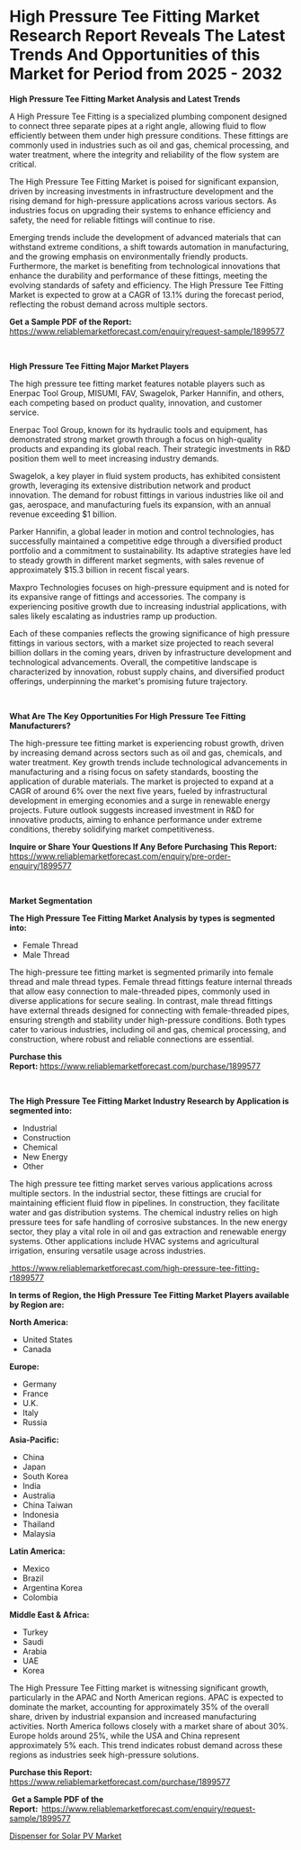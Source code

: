 <p><h1>High Pressure Tee Fitting Market Research Report Reveals The Latest Trends And Opportunities of this Market for Period from 2025 - 2032</h1></p><p><strong>High Pressure Tee Fitting Market Analysis and Latest Trends</strong></p>
<p><p>A High Pressure Tee Fitting is a specialized plumbing component designed to connect three separate pipes at a right angle, allowing fluid to flow efficiently between them under high pressure conditions. These fittings are commonly used in industries such as oil and gas, chemical processing, and water treatment, where the integrity and reliability of the flow system are critical.</p><p>The High Pressure Tee Fitting Market is poised for significant expansion, driven by increasing investments in infrastructure development and the rising demand for high-pressure applications across various sectors. As industries focus on upgrading their systems to enhance efficiency and safety, the need for reliable fittings will continue to rise. </p><p>Emerging trends include the development of advanced materials that can withstand extreme conditions, a shift towards automation in manufacturing, and the growing emphasis on environmentally friendly products. Furthermore, the market is benefiting from technological innovations that enhance the durability and performance of these fittings, meeting the evolving standards of safety and efficiency. The High Pressure Tee Fitting Market is expected to grow at a CAGR of 13.1% during the forecast period, reflecting the robust demand across multiple sectors.</p></p>
<p><strong>Get a Sample PDF of the Report:&nbsp;</strong> <a href="https://www.reliablemarketforecast.com/enquiry/request-sample/1899577?utm_campaign=1105&utm_medium=2&utm_source=Github&utm_content=ia&utm_term=01032025&utm_id=high-pressure-tee-fitting">https://www.reliablemarketforecast.com/enquiry/request-sample/1899577</a></p>
<p>&nbsp;</p>
<p><strong>High Pressure Tee Fitting Major Market Players</strong></p>
<p><p>The high pressure tee fitting market features notable players such as Enerpac Tool Group, MISUMI, FAV, Swagelok, Parker Hannifin, and others, each competing based on product quality, innovation, and customer service.</p><p>Enerpac Tool Group, known for its hydraulic tools and equipment, has demonstrated strong market growth through a focus on high-quality products and expanding its global reach. Their strategic investments in R&D position them well to meet increasing industry demands.</p><p>Swagelok, a key player in fluid system products, has exhibited consistent growth, leveraging its extensive distribution network and product innovation. The demand for robust fittings in various industries like oil and gas, aerospace, and manufacturing fuels its expansion, with an annual revenue exceeding $1 billion.</p><p>Parker Hannifin, a global leader in motion and control technologies, has successfully maintained a competitive edge through a diversified product portfolio and a commitment to sustainability. Its adaptive strategies have led to steady growth in different market segments, with sales revenue of approximately $15.3 billion in recent fiscal years.</p><p>Maxpro Technologies focuses on high-pressure equipment and is noted for its expansive range of fittings and accessories. The company is experiencing positive growth due to increasing industrial applications, with sales likely escalating as industries ramp up production.</p><p>Each of these companies reflects the growing significance of high pressure fittings in various sectors, with a market size projected to reach several billion dollars in the coming years, driven by infrastructure development and technological advancements. Overall, the competitive landscape is characterized by innovation, robust supply chains, and diversified product offerings, underpinning the market's promising future trajectory.</p></p>
<p>&nbsp;</p>
<p><strong>What Are The Key Opportunities For High Pressure Tee Fitting Manufacturers?</strong></p>
<p><p>The high-pressure tee fitting market is experiencing robust growth, driven by increasing demand across sectors such as oil and gas, chemicals, and water treatment. Key growth trends include technological advancements in manufacturing and a rising focus on safety standards, boosting the application of durable materials. The market is projected to expand at a CAGR of around 6% over the next five years, fueled by infrastructural development in emerging economies and a surge in renewable energy projects. Future outlook suggests increased investment in R&D for innovative products, aiming to enhance performance under extreme conditions, thereby solidifying market competitiveness.</p></p>
<p><strong>Inquire or Share Your Questions If Any Before Purchasing This Report:</strong> <a href="https://www.reliablemarketforecast.com/enquiry/pre-order-enquiry/1899577?utm_campaign=1105&utm_medium=2&utm_source=Github&utm_content=ia&utm_term=01032025&utm_id=high-pressure-tee-fitting">https://www.reliablemarketforecast.com/enquiry/pre-order-enquiry/1899577</a></p>
<p>&nbsp;</p>
<p><strong>Market Segmentation</strong></p>
<p><strong>The High Pressure Tee Fitting Market Analysis by types is segmented into:</strong></p>
<p><ul><li>Female Thread</li><li>Male Thread</li></ul></p>
<p><p>The high-pressure tee fitting market is segmented primarily into female thread and male thread types. Female thread fittings feature internal threads that allow easy connection to male-threaded pipes, commonly used in diverse applications for secure sealing. In contrast, male thread fittings have external threads designed for connecting with female-threaded pipes, ensuring strength and stability under high-pressure conditions. Both types cater to various industries, including oil and gas, chemical processing, and construction, where robust and reliable connections are essential.</p></p>
<p><strong>Purchase this Report:&nbsp;</strong><a href="https://www.reliablemarketforecast.com/purchase/1899577?utm_campaign=1105&utm_medium=2&utm_source=Github&utm_content=ia&utm_term=01032025&utm_id=high-pressure-tee-fitting">https://www.reliablemarketforecast.com/purchase/1899577</a></p>
<p>&nbsp;</p>
<p><strong>The High Pressure Tee Fitting Market Industry Research by Application is segmented into:</strong></p>
<p><ul><li>Industrial</li><li>Construction</li><li>Chemical</li><li>New Energy</li><li>Other</li></ul></p>
<p><p>The high pressure tee fitting market serves various applications across multiple sectors. In the industrial sector, these fittings are crucial for maintaining efficient fluid flow in pipelines. In construction, they facilitate water and gas distribution systems. The chemical industry relies on high pressure tees for safe handling of corrosive substances. In the new energy sector, they play a vital role in oil and gas extraction and renewable energy systems. Other applications include HVAC systems and agricultural irrigation, ensuring versatile usage across industries.</p></p>
<p><a href="https://www.reliablemarketforecast.com/high-pressure-tee-fitting-r1899577?utm_campaign=1105&utm_medium=2&utm_source=Github&utm_content=ia&utm_term=01032025&utm_id=high-pressure-tee-fitting">&nbsp;https://www.reliablemarketforecast.com/high-pressure-tee-fitting-r1899577</a></p>
<p><strong>In terms of Region, the High Pressure Tee Fitting Market Players available by Region are:</strong></p>
<p>
    <p> <strong> North America: </strong>
        <ul>
            <li>United States</li>
            <li>Canada</li>
        </ul>
        </p> 
    <p> <strong> Europe: </strong>
        <ul>
            <li>Germany</li>
            <li>France</li>
            <li>U.K.</li>
            <li>Italy</li>
            <li>Russia</li>
        </ul>
        </p> 
    <p> <strong> Asia-Pacific: </strong>
        <ul>
            <li>China</li>
            <li>Japan</li>
            <li>South Korea</li>
            <li>India</li>
            <li>Australia</li>
            <li>China Taiwan</li>
            <li>Indonesia</li>
            <li>Thailand</li>
            <li>Malaysia</li>
        </ul>
        </p> 
    <p> <strong> Latin America: </strong>
        <ul>
            <li>Mexico</li>
            <li>Brazil</li>
            <li>Argentina Korea</li>
            <li>Colombia</li>
        </ul>
        </p> 
    <p> <strong> Middle East & Africa: </strong>
        <ul>
            <li>Turkey</li>
            <li>Saudi</li>
            <li>Arabia</li>
            <li>UAE</li>
            <li>Korea</li>
        </ul>
    </p>
    </p>
<p><p>The High Pressure Tee Fitting market is witnessing significant growth, particularly in the APAC and North American regions. APAC is expected to dominate the market, accounting for approximately 35% of the overall share, driven by industrial expansion and increased manufacturing activities. North America follows closely with a market share of about 30%. Europe holds around 25%, while the USA and China represent approximately 5% each. This trend indicates robust demand across these regions as industries seek high-pressure solutions.</p></p>
<p><strong>Purchase this Report: </strong><a href="https://www.reliablemarketforecast.com/purchase/1899577?utm_campaign=1105&utm_medium=2&utm_source=Github&utm_content=ia&utm_term=01032025&utm_id=high-pressure-tee-fitting">https://www.reliablemarketforecast.com/purchase/1899577</a></p>
<p>&nbsp;<strong>Get a Sample PDF of the Report:&nbsp;&nbsp;</strong><a href="https://www.reliablemarketforecast.com/enquiry/request-sample/1899577?utm_campaign=1105&utm_medium=2&utm_source=Github&utm_content=ia&utm_term=01032025&utm_id=high-pressure-tee-fitting">https://www.reliablemarketforecast.com/enquiry/request-sample/1899577</a></p>
<p><strong></strong></p>
<p><p><a href="https://github.com/prosalinda88/Market-Research-Report-List-7/blob/main/dispenser-for-solar-pv-market.md?utm_campaign=1105&utm_medium=2&utm_source=Github&utm_content=ia&utm_term=01032025&utm_id=high-pressure-tee-fitting">Dispenser for Solar PV Market</a></p></p>